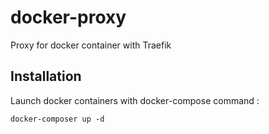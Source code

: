 # docker-proxy
Proxy for docker container with Traefik


## Installation
Launch docker containers with docker-compose command :

````
docker-composer up -d
````
